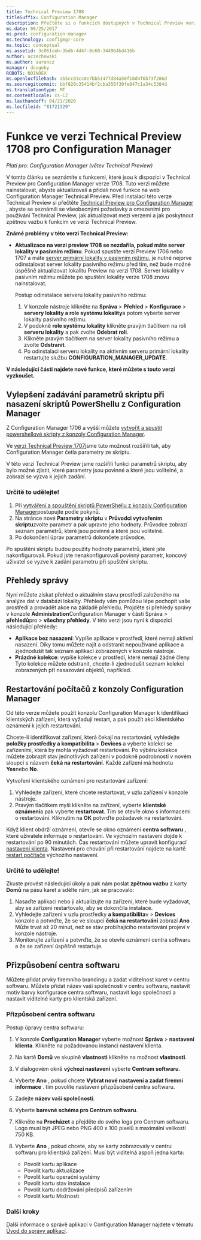 ```yaml
---
title: Technical Preview 1708
titleSuffix: Configuration Manager
description: Přečtěte si o funkcích dostupných v Technical Preview verze 1708 pro Configuration Manager.
ms.date: 08/25/2017
ms.prod: configuration-manager
ms.technology: configmgr-core
ms.topic: conceptual
ms.assetid: 3c061ceb-3bdb-4d4f-8c60-344964bd416b
author: aczechowski
ms.author: aaroncz
manager: dougeby
ROBOTS: NOINDEX
ms.openlocfilehash: ab5cc83cc8e7bb51477d84a50f18d4f6b73f286d
ms.sourcegitcommit: bbf820c35414bf2cba356f30fe047c1a34c5384d
ms.translationtype: MT
ms.contentlocale: cs-CZ
ms.lasthandoff: 04/21/2020
ms.locfileid: "81721329"
---
```

# <a name="capabilities-in-technical-preview-1708-for-configuration-manager"></a>Funkce ve verzi Technical Preview 1708 pro Configuration Manager

*Platí pro: Configuration Manager (větev Technical Preview)*

V tomto článku se seznámíte s funkcemi, které jsou k dispozici v Technical Preview pro Configuration Manager verze 1708. Tuto verzi můžete nainstalovat, abyste aktualizovali a přidali nové funkce na web Configuration Manager Technical Preview. Před instalací této verze Technical Preview si přečtěte [Technical Preview pro Configuration Manager](../../core/get-started/technical-preview.md) , abyste se seznámili se všeobecnými požadavky a omezeními pro používání Technical Preview, jak aktualizovat mezi verzemi a jak poskytnout zpětnou vazbu k funkcím ve verzi Technical Preview.     


<!--  Known Issues Template   
**Known Issues in this Technical Preview:**
-   **Issue Name**. Details
    Workaround details.
-->
**Známé problémy v této verzi Technical Preview:**
- **Aktualizace na verzi preview 1708 se nezdařila, pokud máte server lokality v pasivním režimu**. Pokud spustíte verzi Preview 1706 nebo 1707 a máte [server primární lokality v pasivním režimu](capabilities-in-technical-preview-1706.md#site-server-role-high-availability), je nutné nejprve odinstalovat server lokality pasivního režimu před tím, než bude možné úspěšně aktualizovat lokalitu Preview na verzi 1708. Server lokality v pasivním režimu můžete po spuštění lokality verze 1708 znovu nainstalovat.

  Postup odinstalace serveru lokality pasivního režimu:
  1. V konzole nástroje klikněte na **Správa**  >  **Přehled**  >  **Konfigurace**  >  **servery lokality a role systému lokality**a potom vyberte server lokality pasivního režimu.
  2. V podokně **role systému lokality** klikněte pravým tlačítkem na roli **serveru lokality** a pak zvolte **Odebrat roli**.
  3. Klikněte pravým tlačítkem na server lokality pasivního režimu a zvolte **Odstranit**.
  4. Po odinstalaci serveru lokality na aktivním serveru primární lokality restartujte službu **CONFIGURATION_MANAGER_UPDATE**.




**V následující části najdete nové funkce, které můžete s touto verzí vyzkoušet.**  

<!--  Rough Section Template
##  FEATURE

### Procedure 1
### Try it out!  
 Try to complete the following tasks and then send us **Feedback** from the **Home** tab of the Ribbon to let us know how it worked:
 -  Task 1
 -  Task 2              
-->

## <a name="improvements-for-specifying-script-parameters-when-you-deploy-powershell-scripts-from-configuration-manager"></a>Vylepšení zadávání parametrů skriptu při nasazení skriptů PowerShellu z Configuration Manager
<!-- 1236459 -->

Z Configuration Manager 1706 a vyšší můžete [vytvořit a spustit powershellové skripty z konzoly Configuration Manager](../../apps/deploy-use/create-deploy-scripts.md).

Ve [verzi Technical Preview 1707](capabilities-in-technical-preview-1707.md#add-parameters-when-you-deploy-powershell-scripts-from-configuration-manager)jsme tuto možnost rozšířili tak, aby Configuration Manager četla parametry ze skriptu.

V této verzi Technical Preview jsme rozšířili funkci parametrů skriptu, aby bylo možné zjistit, které parametry jsou povinné a které jsou volitelné, a zobrazí se výzva k jejich zadání.

### <a name="try-it-out"></a>Určitě to udělejte!

1. Při [vytváření a spouštění skriptů PowerShellu z konzoly Configuration Manager](../../apps/deploy-use/create-deploy-scripts.md)postupujte podle pokynů.
2. Na stránce nové **Parametry skriptu** v **Průvodci vytvořením skriptu**zvolte parametr a pak upravte jeho hodnoty.
Průvodce zobrazí seznam parametrů, které jsou povinné a které jsou volitelné.
4. Po dokončení úprav parametrů dokončete průvodce.

Po spuštění skriptu budou použity hodnoty parametrů, které jste nakonfigurovali. Pokud jste nenakonfigurovali povinný parametr, koncový uživatel se vyzve k zadání parametru při spuštění skriptu.

## <a name="management-insights"></a>Přehledy správy
<!-- 1353967 -->
Nyní můžete získat přehled o aktuálním stavu prostředí založeného na analýze dat v databázi lokality. Přehledy vám pomůžou lépe pochopit vaše prostředí a provádět akce na základě přehledu. Projděte si přehledy správy v konzole **Administration**Configuration Manager v části Správa  >  **přehledů**pro  >  **všechny přehledy**. V této verzi jsou nyní k dispozici následující přehledy:

- **Aplikace bez nasazení**: Vypíše aplikace v prostředí, které nemají aktivní nasazení. Díky tomu můžete najít a odstranit nepoužívané aplikace a zjednodušit tak seznam aplikací zobrazených v konzole nástroje.
- **Prázdné kolekce**: vypíše kolekce v prostředí, které nemají žádné členy. Tyto kolekce můžete odstranit, chcete-li zjednodušit seznam kolekcí zobrazených při nasazování objektů, například.


## <a name="restart-computers-from-the-configuration-manager-console"></a>Restartování počítačů z konzoly Configuration Manager   
<!-- 1356283 -->
Od této verze můžete použít konzolu Configuration Manager k identifikaci klientských zařízení, která vyžadují restart, a pak použít akci klientského oznámení k jejich restartování.

Chcete-li identifikovat zařízení, která čekají na restartování, vyhledejte **položky prostředky a kompatibilita**  >  **Devices** a vyberte kolekci se zařízeními, která by mohla vyžadovat restartování. Po výběru kolekce můžete zobrazit stav jednotlivých zařízení v podokně podrobností v novém sloupci s názvem **čeká na restartování**. Každé zařízení má hodnotu **Yes**nebo **No**.

Vytvoření klientského oznámení pro restartování zařízení:
1. Vyhledejte zařízení, které chcete restartovat, v uzlu zařízení v konzole nástroje.
2. Pravým tlačítkem myši klikněte na zařízení, vyberte **klientské oznámení**a pak vyberte **restartovat**. Tím se otevře okno s informacemi o restartování. Kliknutím na **OK** potvrďte požadavek na restartování.

Když klient obdrží oznámení, otevře se okno oznámení **centra softwaru** , které uživatele informuje o restartování. Ve výchozím nastavení dojde k restartování po 90 minutách. Čas restartování můžete upravit konfigurací [nastavení klienta](../clients/deploy/configure-client-settings.md). Nastavení pro chování při restartování najdete na kartě [restart počítače](../clients/deploy/about-client-settings.md#computer-restart) výchozího nastavení.


### <a name="try-it-out"></a>Určitě to udělejte!
Zkuste provést následující úkoly a pak nám poslat **zpětnou vazbu** z karty **Domů** na pásu karet a sdělte nám, jak se pracovalo:
1. Nasaďte aplikaci nebo ji aktualizujte na zařízení, které bude vyžadovat, aby se zařízení restartovalo, aby se dokončila instalace.
2. Vyhledejte zařízení v uzlu prostředky **a kompatibilita**v  >  **Devices** konzole a potvrďte, že se ve sloupci **čeká na restartování** zobrazí **Ano** . Může trvat až 20 minut, než se stav probíhajícího restartování projeví v konzole nástroje.
3. Monitorujte zařízení a potvrďte, že se otevře oznámení centra softwaru a že se zařízení úspěšně restartuje.


## <a name="software-center-customization"></a>Přizpůsobení centra softwaru
<!-- 1351224 -->
Můžete přidat prvky firemního brandingu a zadat viditelnost karet v centru softwaru. Můžete přidat název vaší společnosti v centru softwaru, nastavit motiv barvy konfigurace centra softwaru, nastavit logo společnosti a nastavit viditelné karty pro klientská zařízení.

### <a name="customize-software-center"></a>Přizpůsobení centra softwaru

Postup úpravy centra softwaru:

1. V konzole **Configuration Manager** vyberte možnost **Správa**  >  **nastavení klienta**. Klikněte na požadovanou instanci nastavení klienta.
2. Na kartě **Domů** ve skupině **vlastnosti** klikněte na možnost **vlastnosti**.
3. V dialogovém okně **výchozí nastavení** vyberte **Centrum softwaru**.
4. Vyberte **Ano** , pokud chcete **Vybrat nové nastavení a zadat firemní informace** . tím povolíte nastavení přizpůsobení centra softwaru.
5. Zadejte **název vaší společnosti**.
6. Vyberte **barevné schéma pro Centrum softwaru**.
7. Klikněte na **Procházet** a přejděte do svého loga pro Centrum softwaru. Logo musí být JPEG nebo PNG 400 x 100 pixelů s maximální velikostí 750 KB.
8. Vyberte **Ano** , pokud chcete, aby se karty zobrazovaly v centru softwaru pro klientská zařízení. Musí být viditelná aspoň jedna karta:

    -  Povolit kartu aplikace
    -  Povolit kartu aktualizace
    -  Povolit kartu operační systémy
    -  Povolit kartu stav instalace
    -  Povolit kartu dodržování předpisů zařízením
    -  Povolit kartu Možnosti

### <a name="next-steps"></a>Další kroky

Další informace o správě aplikací v Configuration Manager najdete v tématu [Úvod do správy aplikací](../../apps/understand/introduction-to-application-management.md).
